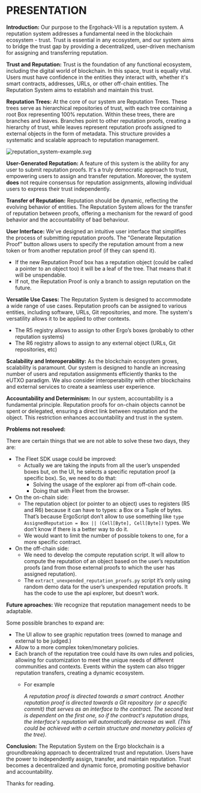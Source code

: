 # PRESENTATION

**Introduction:**
Our purpose to the Ergohack-VII is a reputation system. A reputation system addresses a fundamental need in the blockchain ecosystem - trust. Trust is essential in any ecosystem, and our system aims to bridge the trust gap by providing a decentralized, user-driven mechanism for assigning and transferring reputation.

**Trust and Reputation:**
Trust is the foundation of any functional ecosystem, including the digital world of blockchain. In this space, trust is equally vital. Users must have confidence in the entities they interact with, whether it's smart contracts, addresses, URLs, or other off-chain entities. The Reputation System aims to establish and maintain this trust.

**Reputation Trees:**
At the core of our system are Reputation Trees. These trees serve as hierarchical repositories of trust, with each tree containing a root Box representing 100% reputation. Within these trees, there are branches and leaves. Branches point to other reputation proofs, creating a hierarchy of trust, while leaves represent reputation proofs assigned to external objects in the form of metadata. This structure provides a systematic and scalable approach to reputation management.

![reputation_system-example.svg](PRESENTATION%20e9b688a04a8448f2b53c13badbce5ad4/reputation_system-example.svg)

**User-Generated Reputation:**
A feature of this system is the ability for any user to submit reputation proofs. It's a truly democratic approach to trust, empowering users to assign and transfer reputation. Moreover, the system **does** not require consensus for reputation assignments, allowing individual users to express their trust independently.

**Transfer of Reputation:**
Reputation should be dynamic, reflecting the evolving behavior of entities. The Reputation System allows for the transfer of reputation between proofs, offering a mechanism for the reward of good behavior and the accountability of bad behaviour.

**User Interface:**
We've designed an intuitive user interface that simplifies the process of submitting reputation proofs. The "Generate Reputation Proof" button allows users to specify the reputation amount from a new token or from another reputation proof (if they can spend it). 

- If the new Reputation Proof box has a reputation object (could be called a pointer to an object too) it will be a leaf of the tree. That means that it will be unspendable.
- If not, the Reputation Proof is only a branch  to assign reputation on the future.

**Versatile Use Cases:**
The Reputation System is designed to accommodate a wide range of use cases. Reputation proofs can be assigned to various entities, including software, URLs, Git repositories, and more. The system's versatility allows it to be applied to other contexts.

- The R5 registry allows to assign to other Ergo’s boxes (probably to other reputation systems)
- The R6 registry allows to assign to any external object (URLs, Git repositories, etc)

**Scalability and Interoperability:**
As the blockchain ecosystem grows, scalability is paramount. Our system is designed to handle an increasing number of users and reputation assignments efficiently thanks to the eUTXO paradigm. We also consider interoperability with other blockchains and external services to create a seamless user experience.

**Accountability and Determinism:**
In our system, accountability is a fundamental principle. Reputation proofs for on-chain objects cannot be spent or delegated, ensuring a direct link between reputation and the object. This restriction enhances accountability and trust in the system.

**Problems not resolved:**

There are certain things that we are not able to solve these two days, they are:

- The Fleet SDK usage could be improved:
    - Actually we are taking the inputs from all the user’s unspended boxes but, on the UI, he selects a specific reputation proof (a specific box). So, we need to do that:
        - Solving the usage of the explorer api from off-chain code.
        - Doing that with Fleet from the browser.
- On the on-chain side:
    - The reputation object (or pointer to an object) uses to registers (R5 and R6) because it can have to types: a Box or a Tuple of bytes. That’s because ErgoScript don’t allow to use something like `type AssignedReputation = Box || (Cell[Byte], Cell[Byte])` types. We don’t know if there is a better way to do it.
    - We would want to limit the number of possible tokens to one, for a more specific contract.
- On the off-chain side:
    - We need to develop the compute reputation script. It will allow to compute the reputation of an object based on the user’s reputation proofs (and from those external proofs to which the user has assigned reputation).
    - The `extract_unexpended_reputation_proofs.py` script it’s only using random demo data for the user’s unexpended reputation proofs. It has the code to use the api explorer, but doesn’t work.

**Future aproaches:**
We recognize that reputation management needs to be adaptable. 

Some possible branches to expand are:

- The UI allow to see graphic reputation trees (owned to manage and external to be judged.)
- Allow to a more complex token/monetary policies.
- Each branch of the reputation tree could have its own rules and policies, allowing for customization to meet the unique needs of different communities and contexts. Events within the system can also trigger reputation transfers, creating a dynamic ecosystem.
    - For example
        
        *A reputation proof is directed towards a smart contract. Another reputation proof is directed towards a Git repository (or a specific commit) that serves as an interface to the contract. The second test is dependent on the first one, so if the contract's reputation drops, the interface's reputation will automatically decrease as well. (This could be achieved with a certain structure and monetary policies of the tree).*
        

**Conclusion:**
The Reputation System on the Ergo blockchain is a groundbreaking approach to decentralized trust and reputation. Users have the power to independently assign, transfer, and maintain reputation. Trust becomes a decentralized and dynamic force, promoting positive behavior and accountability.

Thanks for reading.